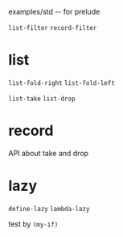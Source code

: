 examples/std -- for prelude

`list-filter`
`record-filter`

# list

`list-fold-right`
`list-fold-left`

`list-take`
`list-drop`

# record

API about take and drop

# lazy

`define-lazy`
`lambda-lazy`

test by `(my-if)`
